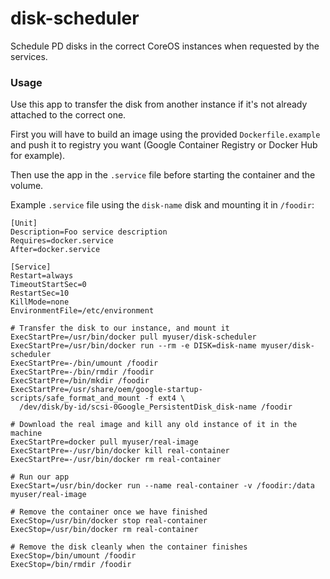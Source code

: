 
# disk-scheduler

Schedule PD disks in the correct CoreOS instances when requested by the services.


### Usage

Use this app to transfer the disk from another instance if it's not already attached to the correct one.

First you will have to build an image using the provided `Dockerfile.example` and push it to registry you want (Google Container Registry or Docker Hub for example).

Then use the app in the `.service` file before starting the container and the volume.

Example `.service` file using the `disk-name` disk and mounting it in `/foodir`:

```
[Unit]
Description=Foo service description
Requires=docker.service
After=docker.service

[Service]
Restart=always
TimeoutStartSec=0
RestartSec=10
KillMode=none
EnvironmentFile=/etc/environment

# Transfer the disk to our instance, and mount it
ExecStartPre=/usr/bin/docker pull myuser/disk-scheduler
ExecStartPre=/usr/bin/docker run --rm -e DISK=disk-name myuser/disk-scheduler
ExecStartPre=-/bin/umount /foodir
ExecStartPre=-/bin/rmdir /foodir
ExecStartPre=/bin/mkdir /foodir
ExecStartPre=/usr/share/oem/google-startup-scripts/safe_format_and_mount -f ext4 \
  /dev/disk/by-id/scsi-0Google_PersistentDisk_disk-name /foodir

# Download the real image and kill any old instance of it in the machine
ExecStartPre=docker pull myuser/real-image
ExecStartPre=-/usr/bin/docker kill real-container
ExecStartPre=-/usr/bin/docker rm real-container

# Run our app
ExecStart=/usr/bin/docker run --name real-container -v /foodir:/data myuser/real-image

# Remove the container once we have finished
ExecStop=/usr/bin/docker stop real-container
ExecStop=/usr/bin/docker rm real-container

# Remove the disk cleanly when the container finishes
ExecStop=/bin/umount /foodir
ExecStop=/bin/rmdir /foodir
```
